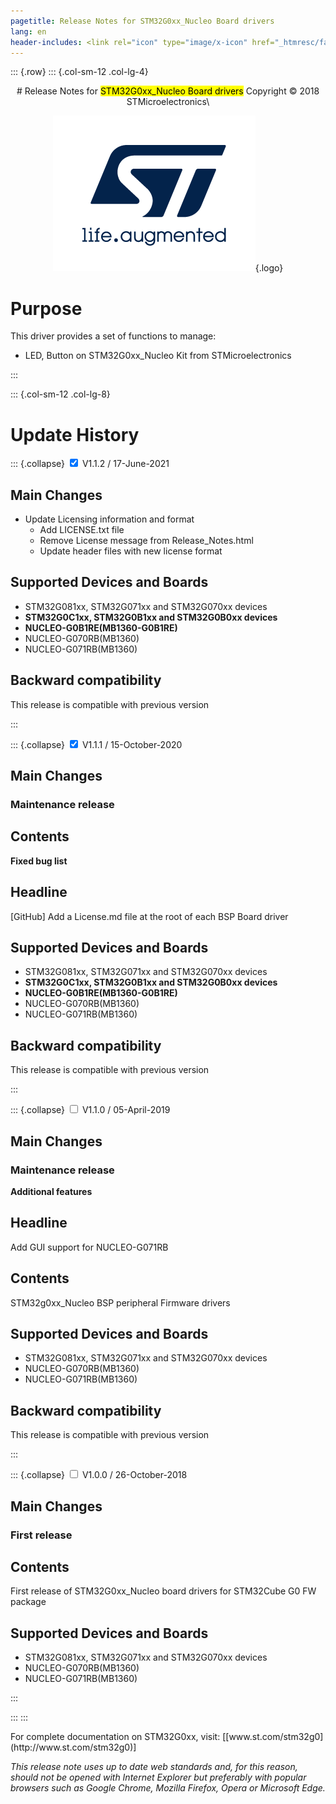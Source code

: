 ```yaml
---
pagetitle: Release Notes for STM32G0xx_Nucleo Board drivers
lang: en
header-includes: <link rel="icon" type="image/x-icon" href="_htmresc/favicon.png" />
---
```


::: {.row}
::: {.col-sm-12 .col-lg-4}

<center>
# Release Notes for <mark>STM32G0xx_Nucleo Board drivers</mark>
Copyright &copy; 2018 STMicroelectronics\
    
[![ST logo](_htmresc/st_logo_2020.png)](https://www.st.com){.logo}
</center>

# Purpose

This driver provides a set of functions to manage:

- LED, Button on STM32G0xx_Nucleo Kit from STMicroelectronics

:::

::: {.col-sm-12 .col-lg-8}
# Update History
::: {.collapse}
<input type="checkbox" id="collapse-section4" checked aria-hidden="true">
<label for="collapse-section4" aria-hidden="true">V1.1.2 / 17-June-2021</label>
<div>

## Main Changes

  - Update Licensing information and format
    - Add LICENSE.txt file
    - Remove License message from Release_Notes.html
    - Update header files with new license format

## Supported Devices and Boards
- STM32G081xx, STM32G071xx and STM32G070xx devices
- **STM32G0C1xx, STM32G0B1xx and STM32G0B0xx devices**
- **NUCLEO-G0B1RE(MB1360-G0B1RE)**
- NUCLEO-G070RB(MB1360)
- NUCLEO-G071RB(MB1360)

## Backward compatibility

This release is compatible with previous version

</div>
:::

::: {.collapse}
<input type="checkbox" id="collapse-section3" checked aria-hidden="true">
<label for="collapse-section3" aria-hidden="true">V1.1.1 / 15-October-2020</label>
<div>

## Main Changes

### Maintenance release

## Contents

**Fixed bug list**

  Headline
  --------
  [GitHub] Add a License.md file at the root of each BSP Board driver

## Supported Devices and Boards
- STM32G081xx, STM32G071xx and STM32G070xx devices
- **STM32G0C1xx, STM32G0B1xx and STM32G0B0xx devices**
- **NUCLEO-G0B1RE(MB1360-G0B1RE)**
- NUCLEO-G070RB(MB1360)
- NUCLEO-G071RB(MB1360)

## Backward compatibility

This release is compatible with previous version

</div>
:::

::: {.collapse}
<input type="checkbox" id="collapse-section2" aria-hidden="true">
<label for="collapse-section2" aria-hidden="true">V1.1.0 / 05-April-2019</label>
<div>

## Main Changes

### Maintenance release

**Additional features**

  Headline
  --------
  Add GUI support for NUCLEO-G071RB

## Contents

STM32g0xx_Nucleo BSP peripheral Firmware drivers

## Supported Devices and Boards
- STM32G081xx, STM32G071xx and STM32G070xx devices
- NUCLEO-G070RB(MB1360)
- NUCLEO-G071RB(MB1360)

## Backward compatibility

This release is compatible with previous version

</div>
:::

::: {.collapse}
<input type="checkbox" id="collapse-section1" unchecked aria-hidden="true">
<label for="collapse-section1" aria-hidden="true">V1.0.0 / 26-October-2018</label>
<div>

## Main Changes

### First release

## Contents

First release of STM32G0xx_Nucleo board drivers for STM32Cube G0 FW package

## Supported Devices and Boards
- STM32G081xx, STM32G071xx and STM32G070xx devices
- NUCLEO-G070RB(MB1360)
- NUCLEO-G071RB(MB1360)

</div>
:::

:::
:::

<footer class="sticky">
For complete documentation on STM32G0xx, visit: [[www.st.com/stm32g0](http://www.st.com/stm32g0)]

*This release note uses up to date web standards and, for this reason, should not be opened with Internet Explorer but preferably with popular browsers such as Google Chrome, Mozilla Firefox, Opera or Microsoft Edge.*
</footer>
